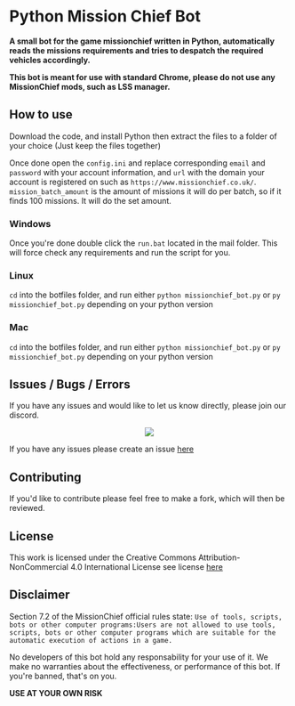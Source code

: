 # Python Mission Chief Bot

 **A small bot for the game missionchief written in Python, automatically reads the missions requirements and tries to despatch the required vehicles accordingly.**

**This bot is meant for use with standard Chrome, please do not use any MissionChief mods, such as LSS manager.**


## How to use
Download the code, and install Python then extract the files to a folder of your choice (Just keep the files together)

Once done open the `config.ini` and replace corresponding `email` and `password` with your account information, and `url` with the domain your account is registered on such as `https://www.missionchief.co.uk/`. 
`mission_batch_amount` is the amount of missions it will do per batch, so if it finds 100 missions. It will do the set amount.

### Windows
Once you're done double click the `run.bat` located in the mail folder. This will force check any requirements and run the script for you. 

### Linux
 `cd` into the botfiles folder, and run either `python missionchief_bot.py` or `py missionchief_bot.py` depending on your python version
 
 ### Mac
 `cd` into the botfiles folder, and run either `python missionchief_bot.py` or `py missionchief_bot.py` depending on your python version





## Issues / Bugs / Errors

If you have any issues and would like to let us know directly, please join our discord.
<p align="center">
  <a href="https://discord.gg/DshUEeg">
    <img src="https://discordapp.com/api/guilds/676191159638425620/widget.png?style=banner2" />
  </a>
</p>

If you have any issues please create an issue [here](https://github.com/codesidian/Python-MissionChiefBot/issues)


## Contributing

If you'd like to contribute please feel free to make a fork, which will then be reviewed.


## License
This work is licensed under the Creative Commons Attribution-NonCommercial 4.0 International License
see license [here](https://github.com/codesidian/Python-MissionChiefBot/blob/master/LICENSE.md)

## Disclaimer
Section 7.2 of the MissionChief official rules state:
`Use of tools, scripts, bots or other computer programs:Users are not allowed to use tools, scripts, bots or other computer programs which are suitable for the automatic execution of actions in a game.`

No developers of this bot hold any responsability for your use of it. We make no warranties about the effectiveness, or performance of this bot. If you're banned, that's on you. 

**USE AT YOUR OWN RISK**
